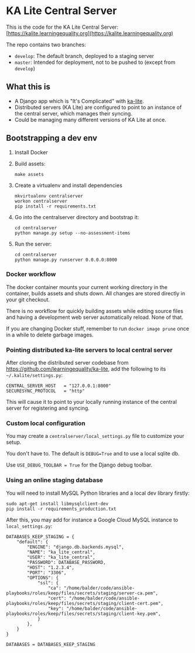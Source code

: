 # KA Lite Central Server

This is the code for the KA Lite Central Server: [https://kalite.learningequality.org](https://kalite.learningequality.org)

The repo contains two branches:

* `develop`: The default branch, deployed to a staging server
* `master`: Intended for deployment, not to be pushed to (except from `develop`)

## What this is

* A Django app which is "It's Complicated" with [ka-lite](https://github.com/learningequality/ka-lite.git).
* Distributed servers (KA Lite) are configured to point to an instance of the central server, which manages their syncing.
* Could be managing many different versions of KA Lite at once.

## Bootstrapping a dev env

1. Install Docker
1. Build assets:

   ```
   make assets
   ```

1. Create a virtualenv and install dependencies

   ```
   mkvirtualenv centralserver
   workon centralserver
   pip install -r requirements.txt
   ```

1. Go into the centralserver directory and bootstrap it:

   ```
   cd centralserver
   python manage.py setup --no-assessment-items
   ```

1. Run the server:

   ```
   cd centralserver
   python manage.py runserver 0.0.0.0:8000
   ```

### Docker workflow

The docker container mounts your current working directory in the container, builds assets and shuts down. All changes are stored directly in your git checkout.

There is no workflow for quickly building assets while editing source files and having a development web server automatically reload. None of that.

If you are changing Docker stuff, remember to run `docker image prune` once in a while to delete garbage images.

### Pointing distributed ka-lite servers to local central server

After cloning the distributed server codebase from https://github.com/learningequality/ka-lite, add the following to its `~/.kalite/settings.py`:

```
CENTRAL_SERVER_HOST   = "127.0.0.1:8000"
SECURESYNC_PROTOCOL   = "http"
```

This will cause it to point to your locally running instance of the central server for registering and syncing.

### Custom local configuration

You may create a `centralserver/local_settings.py` file to customize your setup.

You don't have to. The default is `DEBUG=True` and to use a local sqlite db.

Use `USE_DEBUG_TOOLBAR = True` for the Django debug toolbar.

### Using an online staging database

You will need to install MySQL Python libraries and a local dev library firstly:

```
sudo apt-get install libmysqlclient-dev
pip install -r requirements_production.txt
```

After this, you may add for instance a Google Cloud MySQL instance to `local_settings.py`:

```
DATABASES_KEEP_STAGING = {
    "default": {
        "ENGINE": "django.db.backends.mysql",
        "NAME": "ka_lite_central",
        "USER": "ka_lite_central",
        "PASSWORD": DATABASE_PASSWORD,
        "HOST": "1.2.3.4",
        "PORT": "3306",
        "OPTIONS": {
            "ssl": {
                "ca": "/home/balder/code/ansible-playbooks/roles/keep/files/secrets/staging/server-ca.pem",
                "cert": "/home/balder/code/ansible-playbooks/roles/keep/files/secrets/staging/client-cert.pem",
                "key": "/home/balder/code/ansible-playbooks/roles/keep/files/secrets/staging/client-key.pem",
            }
        },
    }
}

DATABASES = DATABASES_KEEP_STAGING
```
